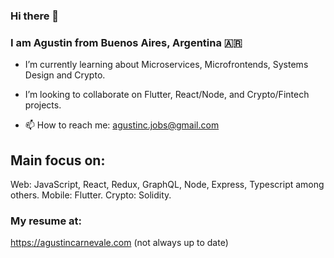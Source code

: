 ### Hi there 👋 
### I am Agustin from Buenos Aires, Argentina 🇦🇷 

- I’m currently learning about Microservices, Microfrontends, Systems Design and Crypto.
- I’m looking to collaborate on Flutter, React/Node, and Crypto/Fintech projects.

- 📫 How to reach me: agustinc.jobs@gmail.com

## Main focus on: 
Web: JavaScript, React, Redux, GraphQL, Node, Express, Typescript among others.
Mobile: Flutter.
Crypto: Solidity.

### My resume at:
https://agustincarnevale.com (not always up to date)
